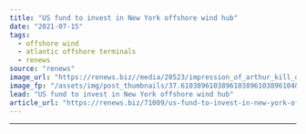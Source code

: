 ```yaml
---
title: "US fund to invest in New York offshore wind hub"
date: "2021-07-15"
tags: 
  - offshore wind
  - atlantic offshore terminals
  - renews
source: "renews"
image_url: "https://renews.biz//media/20523/impression_of_arthur_kill_offshore_wind_hub_ny_credit_atlantic_offshore_terminals.jpg?mode=crop&width=770&heightratio=0.6103896103896103896103896104&slimmage=true"
image_fp: "/assets/img/post_thumbnails/37.6103896103896103896103896104&slimmage=true"
lead: "US fund to invest in New York offshore wind hub"
article_url: "https://renews.biz/71009/us-fund-to-invest-in-new-york-offshore-wind-hub/"
---
```


---
